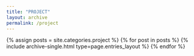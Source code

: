 ```yaml
---
title: "PROJECT"
layout: archive
permalink: /project
---
```


{% assign posts = site.categories.project %}
{% for post in posts %} {% include archive-single.html type=page.entries_layout %} {% endfor %}
